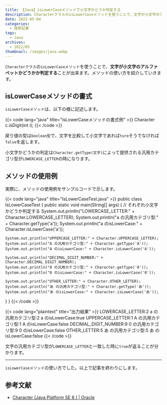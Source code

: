 ```yaml
---
title: 【Java】isLowerCaseメソッドで小文字かどうか判定する
description: CharacterクラスのisLowerCaseメソッドを使うことで、文字が小文字のアルファベットかどうかか判定することが出来ます。メソッドの使い方を紹介していきます。
date: 2022-05-04
categories: 
  - 技術記事
tags: 
  - Java
archives: 
  - 2022/05
thumbnail: /images/java.webp
---
```


`Characterクラス`の`isLowerCaseメソッド`を使うことで、**文字が小文字のアルファベットかどうかか判定する**ことが出来ます。メソッドの使い方を紹介していきます。

<!--more-->

## isLowerCaseメソッドの書式

`isLowerCaseメソッド`は、以下の様に記述します。

{{< code lang="java" title="isLowerCaseメソッドの書式例" >}}
Character c.isDigit(int i);
{{< /code >}}

戻り値の型は`boolean型`で、文字を比較して小文字であれば`ture`そうでなければ`false`を返します。

小文字かどうかの判定は`Character.getType(文字)`によって提供される汎用カテゴリ型が`LOWERCASE_LETTER`の時になります。

## メソッドの使用例

実際に、メソッドの使用例をサンプルコードで示します。

{{< code lang="java" title="IsLowerCaseTest.java" >}}
public class IsLowerCaseTest {
  public static void main(String[] args) {
    // それぞれ小文字かどうか判定する
    System.out.println("LOWERCASE_LETTER:" + Character.LOWERCASE_LETTER);
    System.out.println("a の汎用カテゴリ型:" + Character.getType('a'));
    System.out.println("a のisLowerCase:" + Character.isLowerCase('a'));

    System.out.println("UPPERCASE_LETTER:" + Character.UPPERCASE_LETTER);
    System.out.println("A の汎用カテゴリ型:" + Character.getType('A'));
    System.out.println("A のisLowerCase:" + Character.isLowerCase('A'));

    System.out.println("DECIMAL_DIGIT_NUMBER:" + Character.DECIMAL_DIGIT_NUMBER);
    System.out.println("0 の汎用カテゴリ型:" + Character.getType('0'));
    System.out.println("0 のisLowerCase:" + Character.isLowerCase('0'));

    System.out.println("OTHER_LETTER:" + Character.OTHER_LETTER);
    System.out.println("あ の汎用カテゴリ型:" + Character.getType('あ'));
    System.out.println("あ のisLowerCase:" + Character.isLowerCase('あ'));
  }
}
{{< /code >}}

{{< code lang="plaintext" title="出力結果" >}}
LOWERCASE_LETTER:2
a の汎用カテゴリ型:2
a のisLowerCase:true
UPPERCASE_LETTER:1
A の汎用カテゴリ型:1
A のisLowerCase:false
DECIMAL_DIGIT_NUMBER:9
0 の汎用カテゴリ型:9
0 のisLowerCase:false
OTHER_LETTER:5
あ の汎用カテゴリ型:5
あ のisLowerCase:false
{{< /code >}}

文字の汎用カテゴリ型が`LOWERCASE_LETTER`と一致した時に`true`が返ることが分かります。

* * *

`isLowerCaseメソッド`の使い方でした。以上で記事を終わりにします。

## 参考文献

* [Character (Java Platform SE 8 ) | Oracle](https://docs.oracle.com/javase/jp/8/docs/api/java/lang/Character.html)